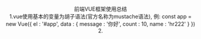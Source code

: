 <center>前端VUE框架使用总结<center>
1.vue使用基本的变量为胡子语法(官方名称为mustache语法), 例:
const app = new Vue({
      el : '#app',
      data : {
        message : '你好',
        count : 10,
        name : 'hr222'
      }
    })
2.